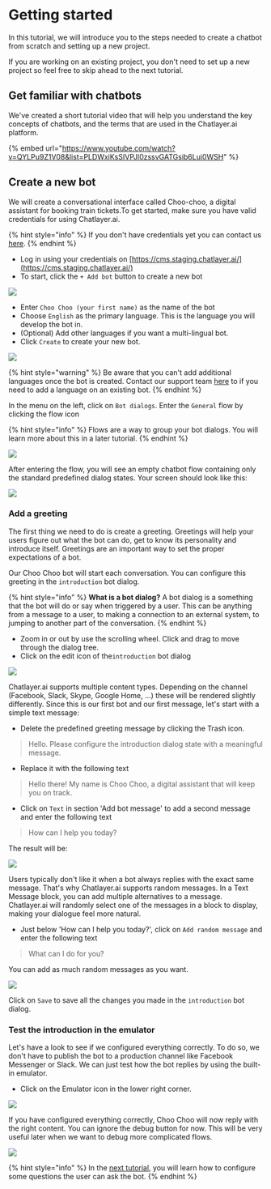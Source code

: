# Getting started

In this tutorial, we will introduce you to the steps needed to create a chatbot from scratch and setting up a new project. 

If you are working on an existing project, you don't need to set up a new project so feel free to skip ahead to the next tutorial.

## Get familiar with chatbots

We've created a short tutorial video that will help you understand the key concepts of chatbots, and the terms that are used in the Chatlayer.ai platform.

{% embed url="https://www.youtube.com/watch?v=QYLPu9Z1V08&list=PLDWxiKsSIVPJl0zssvGATGsib6Luj0WSH" %}

## Create a new bot

We will create a conversational interface called Choo-choo, a digital assistant for booking train tickets.To get started, make sure you have valid credentials for using Chatlayer.ai.

{% hint style="info" %}
If you don't have credentials yet you can contact us [here](https://www.chatlayer.ai/contact).
{% endhint %}

* Log in using your credentials on [https://cms.staging.chatlayer.ai/](https://cms.staging.chatlayer.ai/)
* To start, click the `+ Add bot` button to create a new bot

![](../.gitbook/assets/image%20%28196%29.png)

* Enter `Choo Choo (your first name)` as the name of the bot
* Choose `English` as the primary language. This is the language you will develop the bot in.
* \(Optional\) Add other languages if you want a multi-lingual bot.
* Click `Create` to create your new bot.

![](../.gitbook/assets/createbot.png)

{% hint style="warning" %}
Be aware that you can't add additional languages once the bot is created. Contact our support team [here](https://chatlayer.zendesk.com/hc/en-us) to if you need to add a language on an existing bot.
{% endhint %}

In the menu on the left, click on `Bot dialogs`. Enter the `General` flow by clicking the flow icon 

{% hint style="info" %}
Flows are a way to group your bot dialogs. You will learn more about this in a later tutorial.
{% endhint %}

![](../.gitbook/assets/image%20%28186%29.png)

After entering the flow, you will see an empty chatbot flow containing only the standard predefined dialog states. Your screen should look like this:

![](../.gitbook/assets/image%20%28246%29.png)

### Add a greeting

The first thing we need to do is create a greeting. Greetings will help your users figure out what the bot can do, get to know its personality and introduce itself. Greetings are an important way to set the proper expectations of a bot.

Our Choo Choo bot will start each conversation. You can configure this greeting in the `introduction` bot dialog.

{% hint style="info" %}
**What is a bot dialog?** A bot dialog is a something that the bot will do or say when triggered by a user. This can be anything from a message to a user, to making a connection to an external system, to jumping to another part of the conversation.
{% endhint %}

* Zoom in or out by use the scrolling wheel. Click and drag to move through the dialog tree.
* Click on the edit icon of the`introduction` bot dialog

![](../.gitbook/assets/image%20%28143%29.png)

Chatlayer.ai supports multiple content types. Depending on the channel \(Facebook, Slack, Skype, Google Home, ...\) these will be rendered slightly differently. Since this is our first bot and our first message, let's start with a simple text message:

* Delete the predefined greeting message by clicking the Trash icon.

> Hello. Please configure the introduction dialog state with a meaningful message.

* Replace it with the following text

> Hello there! My name is Choo Choo, a digital assistant that will keep you on track.

* Click on `Text`  in section 'Add bot message' to add a second message and enter the following text

> How can I help you today?

The result will be:

![](../.gitbook/assets/bot-message.png)

Users typically don't like it when a bot always replies with the exact same message. That's why Chatlayer.ai supports random messages. In a Text Message block, you can add multiple alternatives to a message. Chatlayer.ai will randomly select one of the messages in a block to display, making your dialogue feel more natural.

* Just below 'How can I help you today?', click on  `Add random message` and enter the following text

> What can I do for you?

You can add as much random messages as you want. 

![](../.gitbook/assets/image%20%2891%29.png)

Click on `Save` to save all the changes you made in the `introduction` bot dialog.

### Test the introduction in the emulator

Let's have a look to see if we configured everything correctly. To do so, we don't have to publish the bot to a production channel like Facebook Messenger or Slack. We can just test how the bot replies by using the built-in emulator.

* Click on the Emulator icon in the lower right corner.

![](../.gitbook/assets/image%20%2876%29.png)

If you have configured everything correctly, Choo Choo will now reply with the right content. You can ignore the debug button for now. This will be very useful later when we want to debug more complicated flows.

![](../.gitbook/assets/image%20%28228%29.png)

{% hint style="info" %}
In the [next tutorial](tutorial-adding-content.md), you will learn how to configure some questions the user can ask the bot.
{% endhint %}

